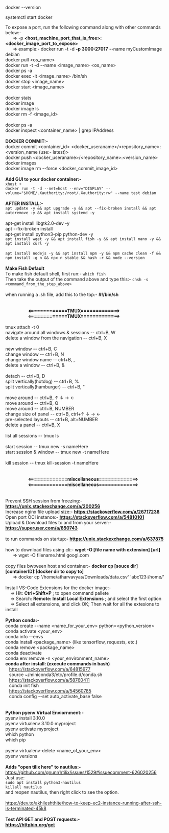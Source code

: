 docker --version

systemctl start docker

To expose a port, run the following command along with other commands below:- <br />
&nbsp;&nbsp;&nbsp;&nbsp;&nbsp;&nbsp;=> -p <b><host_machine_port_that_is_free>:<docker_image_port_to_expose></b> <br />
&nbsp;&nbsp;&nbsp;&nbsp;&nbsp;&nbsp;=> example:- docker run -t -d <b>-p 3000:27017</b> --name myCustomImage debian <br />
docker pull <os_name> <br />
docker run -t -d --name <image_name> <os_name> <br />
docker ps -a<br />
docker exec -it <image_name> /bin/sh <br />
docker stop <image_name> <br />
docker start <image_name> <br />
<br />
docker stats
<br />
docker image <br />
docker image ls <br />
docker rm -f <image_id> <br />
<br />
docker ps -a <br />
docker inspect <container_name> | grep IPAddress <br />
<br /> 
<b>DOCKER COMMIT:- </b><br />
docker commit <container_id> <docker_useraname>/<repository_name>:<version_name (use:- latest)><br />
docker push  <docker_useraname>/<repository_name>:<version_name> <br/>
docker images <br/>
docker image rm --force <docker_commit_image_id> <br/>
<br /> 
<b>Add GUI to your docker container:- </b><br />
```xhost +```<br />
```docker run -t -d --net=host --env="DISPLAY" --volume="$HOME/.Xauthority:/root/.Xauthority:rw" --name test debian```<br /> 
<br /> 
<b>AFTER INSTALL:- </b><br />
```apt update -y && apt upgrade -y && apt --fix-broken install && apt autoremove -y && apt install systemd -y```<br /> 
<br />
apt-get install libgtk2.0-dev -y <br />
apt --fix-broken install <br />
apt-get install python3-pip python-dev -y <br />
```apt install wget -y && apt install fish -y && apt install nano -y && apt install curl -y```<br /> 
<br />
```apt install nodejs -y && apt install npm -y && npm cache clean -f && npm install -g n && npx n stable && hash -r && node --version``` <br />
<br />
<b>Make Fish Default</b><br />
To make fish default shell, first run:-  ```which fish``` <br />
Then take the output of the command above and type this:-  ```chsh -s <command_from_the_step_above>``` <br />
<br />
when running a .sh file, add this to the top:-  <b>#!/bin/sh</b>
<br /><br /><br />
&nbsp;&nbsp;&nbsp;&nbsp;&nbsp;&nbsp;&nbsp;&nbsp;&nbsp;&nbsp;&nbsp;&nbsp;&nbsp;&nbsp;&nbsp;&nbsp;&nbsp;&nbsp;<b><=============TMUX=============></b><br />
&nbsp;&nbsp;&nbsp;&nbsp;&nbsp;&nbsp;&nbsp;&nbsp;&nbsp;&nbsp;&nbsp;&nbsp;&nbsp;&nbsp;&nbsp;&nbsp;&nbsp;&nbsp;<b><=============TMUX=============></b>
<br /><br />
tmux attach -t 0 <br />
navigate around all windows & sessions -- ctrl+B, W<br />
delete a window from the navigation -- ctrl+B, X<br /><br />
new window -- ctrl+B, C<br />
change window -- ctrl+B, N<br />
change window name -- ctrl+B, ,<br />
delete a window -- ctrl+B, &<br /><br />
detach -- ctrl+B, D<br />
split vertically(hotdog) -- ctrl+B, %<br />
split vertically(hamburger) -- ctrl+B, "<br /><br />
move around -- ctrl+B, ↑ ↓ → ←<br />
move around -- ctrl+B, Q<br />
move around -- ctrl+B, NUMBER<br />
change size of panel -- ctrl+B, ctrl+↑ ↓ → ←<br />
pre-selected layouts -- ctrl+B, alt+NUMBER<br />
delete a panel -- ctrl+B, X<br /><br />
list all sessions -- tmux ls<br /><br />
start session -- tmux new -s nameHere<br />
start session & window -- tmux new -t nameHere<br /><br />
kill session -- tmux kill-session -t nameHere<br />
<br /><br />
&nbsp;&nbsp;&nbsp;&nbsp;&nbsp;&nbsp;&nbsp;&nbsp;&nbsp;&nbsp;&nbsp;&nbsp;&nbsp;&nbsp;&nbsp;&nbsp;&nbsp;&nbsp;<b><=============miscellaneous=============></b><br />
&nbsp;&nbsp;&nbsp;&nbsp;&nbsp;&nbsp;&nbsp;&nbsp;&nbsp;&nbsp;&nbsp;&nbsp;&nbsp;&nbsp;&nbsp;&nbsp;&nbsp;&nbsp;<b><=============miscellaneous=============></b>
<br /><br /><br />
Prevent SSH session from freezing:-  <b>https://unix.stackexchange.com/a/200256</b><br />
Increase nginx file upload size:-  <b>https://stackoverflow.com/a/26717238</b><br />
Open port OCI instance:-  <b>https://stackoverflow.com/a/54810101</b><br />
Upload & Download files to and from your server:-  <b>https://superuser.com/a/850743</b>
<br /><br />
to run commands on startup:-  <b>https://unix.stackexchange.com/a/637875</b>
<br /><br />
how to download files using cli:- <b>wget -O [file name with extension] [url]</b>
<br />
&nbsp;&nbsp;&nbsp;&nbsp;&nbsp;&nbsp;=> wget -O filename.html googl.com
<br /><br />
copy files bwtween host and container:- <b>docker cp [souce dir] [containerID]:[docker dir to copy to]</b>
<br />
&nbsp;&nbsp;&nbsp;&nbsp;&nbsp;&nbsp;=> docker cp '/home/atharvavyas/Downloads/data.csv' 'abc123:/home/'
<br /><br />
Install VS-Code Extensions for the docker image:- <br />
&nbsp;&nbsp;&nbsp; => Hit: <b>Ctrl+Shift+P</b> ; to open command pallete <br />
&nbsp;&nbsp;&nbsp; => Search: <b>Remote: Install Local Extensions</b> ; and select the first option<br />
&nbsp;&nbsp;&nbsp; => Select all extensions, and click OK; Then wait for all the extesions to install
<br /><br />
<b>Python conda:- </b> <br /> 
conda create --name <name_for_your_env> python=<python_version> <br />
conda activate <your_env> <br />
conda info --envs <br />
conda install <package_name> (like tensorflow, requests, etc.) <br />
conda remove <package_name> <br />
conda deactivate <br />
conda env remove -n <your_environment_name><br /> 
<b>conda after install: (execute commands in bash)</b><br /> 
&nbsp;&nbsp;&nbsp;https://stackoverflow.com/a/64815977<br /> 
&nbsp;&nbsp;&nbsp;source ~/miniconda3/etc/profile.d/conda.sh<br /> 
&nbsp;&nbsp;&nbsp;https://stackoverflow.com/a/58760411<br /> 
&nbsp;&nbsp;&nbsp;conda init fish<br /> 
&nbsp;&nbsp;&nbsp;https://stackoverflow.com/a/54560785<br /> 
&nbsp;&nbsp;&nbsp;conda config --set auto_activate_base false<br /> 
<br /><br />
<b>Python pyenv Virtual Enviornment:- </b> <br /> 
pyenv install 3.10.0 <br />
pyenv virtualenv 3.10.0 myproject <br />
pyenv activate myproject <br />
which python <br />
which pip <br />
<br />
pyenv virtualenv-delete <name_of_your_env> <br />
pyenv versions
<br /><br />
<b>Adds "open tilix here" to nautilus:- </b> <br /> 
https://github.com/gnunn1/tilix/issues/1529#issuecomment-626020256<br />
Just use:<br />
```sudo apt install python3-nautilus```<br />
```killall nautilus```<br />
and reopen nautilus, then right click to see the option.
<br /><br />https://dev.to/akhileshthite/how-to-keep-ec2-instance-running-after-ssh-is-terminated-45k8
<br /><br /><b>Test API GET and POST requests:-<b/>
<br />https://httpbin.org/get
